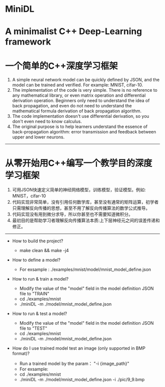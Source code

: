 # MiniDL
# A minimalist C++ Deep-Learning framework
# 一个简单的C++深度学习框架

1. A simple neural network model can be quickly defined by JSON, and the model can be trained and verified. For example: MNIST, cifar-10.
2. The implementation of the code is very simple. There is no reference to any mathematical library, or even matrix operation and differential derivation operation. Beginners only need to understand the idea of back propagation, and even do not need to understand the mathematical formula derivation of back propagation algorithm.
3. The code implementation doesn't use differential derivation, so you don't even need to know calculus.
4. The original purpose is to help learners understand the essence of back-propagation algorithm: error transmission and feedback between upper and lower neurons.

___
# 从零开始用C++编写一个教学目的深度学习框架
1. 可用JSON快速定义简单的神经网络模型，训练模型，验证模型。例如: MNIST，cifar-10
2. 代码实现非常简单，没有引用任何数学库，甚至没有通常的矩阵运算，初学者只需理解反向传播的思想，甚至不用了解反向传播算法的数学公式推导。
3. 代码实现没有用到微分求导，所以你甚至也不需要知道微积分。
4. 最初目的是帮助学习者理解反向传播算法本质:上下层神经元之间的误差传递和修正。

___
+ How to build the project?
  + make clean && make -j4

+ How to define a model?
  + For exsample : ./examples/mnist/model/mnist_model_define.json

+ How to run & train a model?
  - Modify the value of the "model" field in the model definition JSON file to "TRAIN"
  - cd ./examples/mnist
  - ./miniDL -m ./model/mnist_model_define.json

+ How to run & test a model?
  - Modify the value of the "model" field in the model definition JSON file to "TEST"
  - cd ./examples/mnist
  - ./miniDL -m ./model/mnist_model_define.json
  
+ How do I use trained model test an image (only supported in BMP format)?
  - Run a trained model by the param： "-i {image_path}" 
  - For exsample: 
  - cd ./examples/mnist
  - ./miniDL -m ./model/mnist_model_define.json -i ./pic/9_9.bmp
